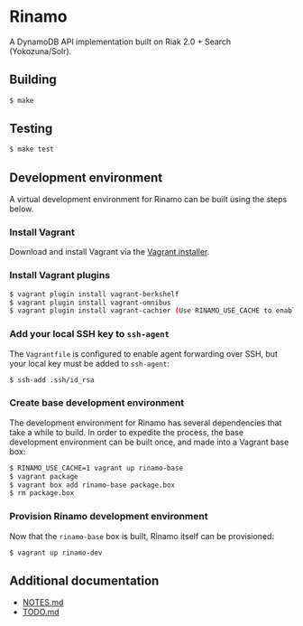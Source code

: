 # Rinamo

A DynamoDB API implementation built on Riak 2.0 + Search (Yokozuna/Solr).

## Building

```bash
$ make
```

## Testing

```bash
$ make test
```

## Development environment

A virtual development environment for Rinamo can be built using the steps
below.

### Install Vagrant

Download and install Vagrant via the
[Vagrant installer](http://downloads.vagrantup.com/).

### Install Vagrant plugins

``` bash
$ vagrant plugin install vagrant-berkshelf
$ vagrant plugin install vagrant-omnibus
$ vagrant plugin install vagrant-cachier (Use RINAMO_USE_CACHE to enable)
```

### Add your local SSH key to `ssh-agent`

The `Vagrantfile` is configured to enable agent forwarding over SSH, but your
local key must be added to `ssh-agent`:

```bash
$ ssh-add .ssh/id_rsa
```

### Create base development environment

The development environment for Rinamo has several dependencies that take a
while to build. In order to expedite the process, the base development
environment can be built once, and made into a Vagrant base box:

```bash
$ RINAMO_USE_CACHE=1 vagrant up rinamo-base
$ vagrant package
$ vagrant box add rinamo-base package.box
$ rm package.box
```

### Provision Rinamo development environment

Now that the `rinamo-base` box is built, Rinamo itself can be provisioned:

```bash
$ vagrant up rinamo-dev
```

## Additional documentation

- [NOTES.md](src/NOTES.md)
- [TODO.md](src/TODO.md)

